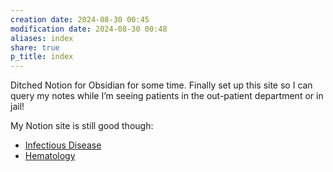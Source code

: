 ```yaml
---
creation date: 2024-08-30 00:45
modification date: 2024-08-30 00:48
aliases: index
share: true
p_title: index
---
```

Ditched Notion for Obsidian for some time. Finally set up this site so I can query my notes while I’m seeing patients in the out-patient department or in jail!  
  
My Notion site is still good though:   
- [Infectious Disease](https://didiowen.notion.site/336e4bf161d347f1a4ef74a78c55aade?v=1c01c8b26b084d9d92605f5ded2f27ce&pvs=74)  
- [Hematology](https://didiowen.notion.site/Hematology-b1a003097226464d9b6e861560fe7dc7?pvs=74)